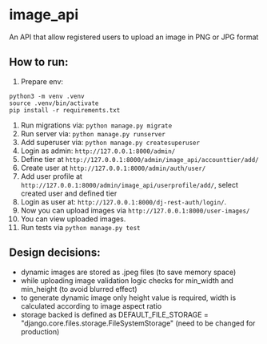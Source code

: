 # image_api
An API that allow registered users to upload an image in PNG or JPG format

## How to run:
1. Prepare env:
```
python3 -m venv .venv
source .venv/bin/activate
pip install -r requirements.txt
```

1. Run migrations via: `python manage.py migrate`
1. Run server via: `python manage.py runserver`
1. Add superuser via: `python manage.py createsuperuser`
1. Login as admin: `http://127.0.0.1:8000/admin/`
1. Define tier at `http://127.0.0.1:8000/admin/image_api/accounttier/add/`
1. Create user at `http://127.0.0.1:8000/admin/auth/user/`
1. Add user profile at `http://127.0.0.1:8000/admin/image_api/userprofile/add/`, select created user and defined tier
1. Login as user at: `http://127.0.0.1:8000/dj-rest-auth/login/`.
1. Now you can upload images via `http://127.0.0.1:8000/user-images/`
1. You can view uploaded images.
1. Run tests via `python manage.py test`

## Design decisions:
- dynamic images are stored as .jpeg files (to save memory space)
- while uploading image validation logic checks for min_width and min_height (to avoid blurred effect)
- to generate dynamic image only height value is required, width is calculated according to image aspect ratio
- storage backed is defined as DEFAULT_FILE_STORAGE = "django.core.files.storage.FileSystemStorage" (need to be changed for production)